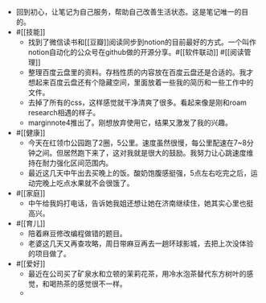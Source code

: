 - 回到初心，让笔记为自己服务，帮助自己改善生活状态。这是笔记唯一的目的。
- #[[技能]]
    - 找到了微信读书和[[豆瓣]]阅读同步到notion的目前最好的方式。一个叫作notion自动化的公众号在github做的开源分享。#[[软件联动]] #[[阅读管理]]
    - 整理百度云盘里的资料。存档性质的内容放在百度云盘还是合适的。我才想起来百度云盘还有个隐藏空间，里面放着一些我的简历和一些工作中的文件。
    - 去掉了所有的css，这样感觉就干净清爽了很多。看起来像是刚和roam research相遇的样子。
    - marginnote4推出了。刚想放弃使用它，结果又激发了我的兴趣。
- #[[健康]]
    - 今天在红领巾公园跑了2圈，5公里。速度虽然很慢，每公里配速在7~8分钟之间。但居然跑下来了，这对我就是很大的鼓励。我努力让心跳速度维持在耐力强化区间范围内。
    - 最近这几天中午出去买晚上的饭。酸奶饱腹感挺强，5点左右吃完之后，运动完晚上吃点水果就不会很饿了。
- #[[家庭]]
    - 中午给我妈打电话，告诉她我姐还想让她在济南继续住，她其实心里也挺高兴。
- #[[育儿]]
    - 陪着麻豆修改编程做错的题目。
    - 老婆这几天又再查攻略，周日带麻豆再去一趟环球影城，去把上次没体验的项目做了。
- #[[爱好]]
    - 最近在公司买了矿泉水和立顿的茉莉花茶，用冷水泡茶替代东方树叶的感觉，和喝热茶的感觉很不一样。
    - 
